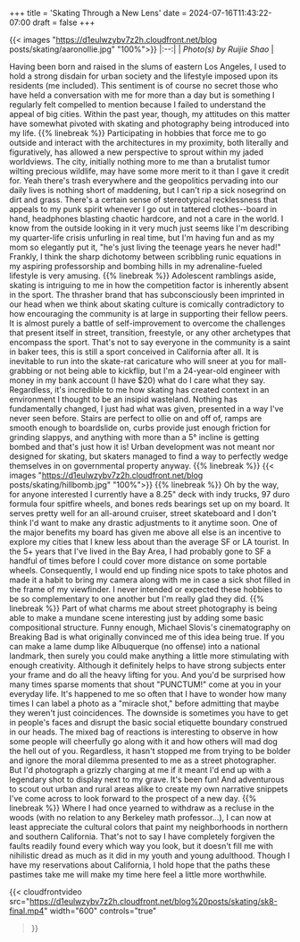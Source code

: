 +++
title = 'Skating Through a New Lens'
date = 2024-07-16T11:43:22-07:00
draft = false
+++

{{< images "https://d1eulwzybv7z2h.cloudfront.net/blog posts/skating/aaronollie.jpg" "100%">}}
|:--:| 
| *Photo(s) by Ruijie Shao* |

Having been born and raised in the slums of eastern Los Angeles, I used to hold a strong disdain for urban society and the lifestyle imposed upon its residents (me included). This sentiment is of course no secret those who have held a conversation with me for more than a day but is something I regularly felt compelled to mention because I failed to understand the appeal of big cities. Within the past year, though, my attitudes on this matter have somewhat pivoted with skating and photography being introduced into my life.
{{% linebreak %}}
Participating in hobbies that force me to go outside and interact with the architectures in my proximity, both literally and figuratively, has allowed a new perspective to sprout within my jaded worldviews. The city, initially nothing more to me than a brutalist tumor wilting precious wildlife, may have some more merit to it than I gave it credit for. Yeah there's trash everywhere and the geopolitics pervading into our daily lives is nothing short of maddening, but I can't rip a sick nosegrind on dirt and grass. There's a certain sense of stereotypical recklessness that appeals to my punk spirit whenever I go out in tattered clothes--board in hand, headphones blasting chaotic hardcore, and not a care in the world. I know from the outside looking in it very much just seems like I'm describing my quarter-life crisis unfurling in real time, but I'm having fun and as my mom so elegantly put it, "he's just living the teenage years he never had!" Frankly, I think the sharp dichotomy between scribbling runic equations in my aspiring professorship and bombing hills in my adrenaline-fueled lifestyle is very amusing. 
{{% linebreak %}}
Adolescent ramblings aside, skating is intriguing to me in how the competition factor is inherently absent in the sport. The thrasher brand that has subconsciously been imprinted in our head when we think about skating culture is comically contradictory to how encouraging the community is at large in supporting their fellow peers. It is almost purely a battle of self-improvement to overcome the challenges that present itself in street, transition, freestyle, or any other archetypes that encompass the sport. That's not to say everyone in the community is a saint in baker tees, this is still a sport conceived in California after all. It is inevitable to run into the skate-rat caricature who will sneer at you for mall-grabbing or not being able to kickflip, but I'm a 24-year-old engineer with money in my bank account (I have $20) what do I care what they say. Regardless, it's incredible to me how skating has created context in an environment I thought to be an insipid wasteland. Nothing has fundamentally changed, I just had what was given, presented in a way I've never seen before. Stairs are perfect to ollie on and off of, ramps are smooth enough to boardslide on, curbs provide just enough friction for grinding slappys, and anything with more than a 5° incline is getting bombed and that's just how it is! Urban development was not meant nor designed for skating, but skaters managed to find a way to perfectly wedge themselves in on governmental property anyway.
{{% linebreak %}}
{{< images "https://d1eulwzybv7z2h.cloudfront.net/blog posts/skating/hillbomb.jpg" "100%">}}
{{% linebreak %}}
Oh by the way, for anyone interested I currently have a 8.25" deck with indy trucks, 97 duro formula four spitfire wheels, and bones reds bearings set up on my board. It serves pretty well for an all-around cruiser, street skateboard and I don't think I'd want to make any drastic adjustments to it anytime soon. One of the major benefits my board has given me above all else is an incentive to explore my cities that I knew less about than the average SF or LA tourist. In the 5+ years that I've lived in the Bay Area, I had probably gone to SF a handful of times before I could cover more distance on some portable wheels. Consequently, I would end up finding nice spots to take photos and made it a habit to bring my camera along with me in case a sick shot filled in the frame of my viewfinder. I never intended or expected these hobbies to be so complementary to one another but I'm really glad they did. 
{{% linebreak %}}
Part of what charms me about street photography is being able to make a mundane scene interesting just by adding some basic compositional structure. Funny enough, Michael Slovis's cinematography on Breaking Bad is what originally convinced me of this idea being true. If you can make a lame dump like Albuquerque (no offense) into a national landmark, then surely you could make anything a little more stimulating with enough creativity. Although it definitely helps to have strong subjects enter your frame and do all the heavy lifting for you. And you'd be surprised how many times sparse moments that shout "PUNCTUM!" come at you in your everyday life. It's happened to me so often that I have to wonder how many times I can label a photo as a "miracle shot," before admitting that maybe they weren't just coincidences. The downside is sometimes you have to get in people's faces and disrupt the basic social etiquette boundary construed in our heads. The mixed bag of reactions is interesting to observe in how some people will cheerfully go along with it and how others will mad dog the hell out of you. Regardless, it hasn't stopped me from trying to be bolder and ignore the moral dilemma presented to me as a street photographer. But I'd photograph a grizzly charging at me if it meant I'd end up with a legendary shot to display next to my grave. It's been fun! And adventurous to scout out urban and rural areas alike to create my own narrative snippets I've come across to look forward to the prospect of a new day.
{{% linebreak %}}
Where I had once yearned to withdraw as a recluse in the woods (with no relation to any Berkeley math professor...), I can now at least appreciate the cultural colors that paint my neighborhoods in northern and southern California. That's not to say I have completely forgiven the faults readily found every which way you look, but it doesn't fill me with nihilistic dread as much as it did in my youth and young adulthood. Though I have my reservations about California, I hold hope that the paths these pastimes take me will make my time here feel a little more worthwhile.

{{< cloudfrontvideo 
  src="https://d1eulwzybv7z2h.cloudfront.net/blog%20posts/skating/sk8-final.mp4"
  width="600"
  controls="true"
>}}


